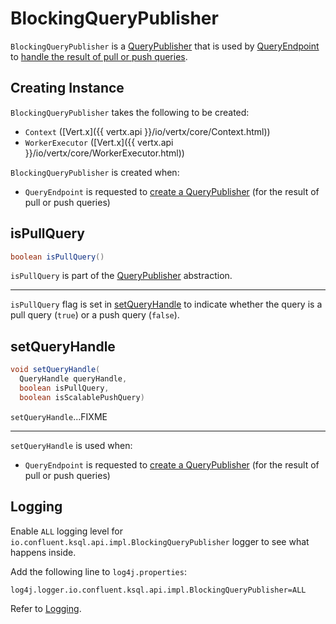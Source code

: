 # BlockingQueryPublisher

`BlockingQueryPublisher` is a [QueryPublisher](QueryPublisher.md) that is used by [QueryEndpoint](../rest/QueryEndpoint.md) to [handle the result of pull or push queries](../rest/QueryEndpoint.md#createQueryPublisher).

## Creating Instance

`BlockingQueryPublisher` takes the following to be created:

* <span id="ctx"> `Context` ([Vert.x]({{ vertx.api }}/io/vertx/core/Context.html))
* <span id="workerExecutor"> `WorkerExecutor` ([Vert.x]({{ vertx.api }}/io/vertx/core/WorkerExecutor.html))

`BlockingQueryPublisher` is created when:

* `QueryEndpoint` is requested to [create a QueryPublisher](../rest/QueryEndpoint.md#createQueryPublisher) (for the result of pull or push queries)

## <span id="isPullQuery"> isPullQuery

```java
boolean isPullQuery()
```

`isPullQuery` is part of the [QueryPublisher](QueryPublisher.md#isPullQuery) abstraction.

---

`isPullQuery` flag is set in [setQueryHandle](#setQueryHandle) to indicate whether the query is a pull query (`true`) or a push query (`false`).

## <span id="setQueryHandle"> setQueryHandle

```java
void setQueryHandle(
  QueryHandle queryHandle,
  boolean isPullQuery,
  boolean isScalablePushQuery)
```

`setQueryHandle`...FIXME

---

`setQueryHandle` is used when:

* `QueryEndpoint` is requested to [create a QueryPublisher](../rest/QueryEndpoint.md#createQueryPublisher) (for the result of pull or push queries)

## Logging

Enable `ALL` logging level for `io.confluent.ksql.api.impl.BlockingQueryPublisher` logger to see what happens inside.

Add the following line to `log4j.properties`:

```text
log4j.logger.io.confluent.ksql.api.impl.BlockingQueryPublisher=ALL
```

Refer to [Logging](../logging.md).

